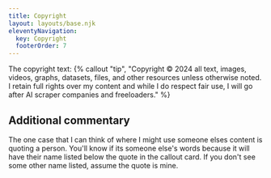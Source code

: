 ```yaml
---
title: Copyright
layout: layouts/base.njk
eleventyNavigation:
  key: Copyright
  footerOrder: 7
---
```

The copyright text:
{% callout "tip", "Copyright © 2024 all text, images, videos, graphs, datasets, files, and other resources unless otherwise noted. I retain full rights over my content and while I do respect fair use, I will go after AI scraper companies and freeloaders." %}

## Additional commentary
The one case that I can think of where I might use someone elses content is quoting a person. You'll know if its someone else's words because it will have their name listed below the quote in the callout card. If you don't see some other name listed, assume the quote is mine.
